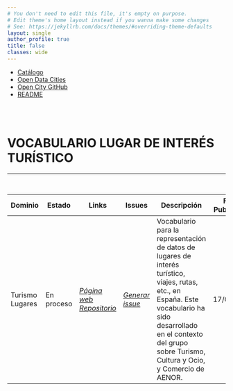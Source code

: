 ```yaml
---
# You don't need to edit this file, it's empty on purpose.
# Edit theme's home layout instead if you wanna make some changes
# See: https://jekyllrb.com/docs/themes/#overriding-theme-defaults
layout: single
author_profile: true 
title: false
classes: wide
---
```

<head>
<link href="stylesheet.css" rel="stylesheet"/>
  
  <nav class="style-4">
<ul class="menu-4">
	<li class="current"><a href="https://fempcatalogo.github.io/FEMPTFG/" data-hover="Catálogo">Catálogo</a></li>
	<li class="left"><a href="http://vocab.linkeddata.es/datosabiertos/" data-hover="Open Data Cities">Open Data Cities</a></li>
	<li class="left"><a href="https://github.com/opencitydata/" data-hover="Open City GitHub">Open City GitHub</a></li>
	<li class="left"><a href="https://github.com/opencitydata/cultura-ocio-lugares-interes/blob/master/README.md" data-hover="README">README</a></li>
</ul>
	</nav>
	<br><br>
  
</head>

<div id="bodyid">
<link href="stylesheet.css" rel="stylesheet"/>

<h1> VOCABULARIO LUGAR DE INTERÉS TURÍSTICO </h1>
</div>
  
---

&nbsp;
 

  
  
| Dominio |  Estado  |   Links   |   Issues   |   Descripción   |  Fecha Publicación |   Prefijo   | Formatos |   Liciencia | Idiomas   | 
| -------- | -------- | --------- | ---------- | --------------- | -------- | --------- | -------- | --------- | ---------- | 
| Turismo   Lugares | En proceso | *[Página web](http://vocab.linkeddata.es/datosabiertos/def/turismo/lugar/index-en.html)* *[Repositorio](https://github.com/opencitydata/cultura-ocio-lugares-interes)*   |  *[Generar issue](https://github.com/opencitydata/cultura-ocio-lugares-interes/issues)*   | Vocabulario para la representación de datos de lugares de interés turístico, viajes, rutas, etc., en España. Este vocabulario ha sido desarrollado en el contexto del grupo sobre Turismo, Cultura y Ocio, y Comercio de AENOR.   | 17/05/2018 | estur  | rdf+xml   html   turtle | CC-BY  | es |
 
 
 
&nbsp;



